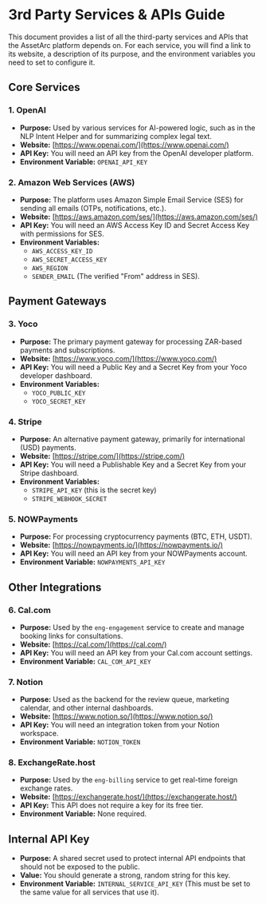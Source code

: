 # 3rd Party Services & APIs Guide

This document provides a list of all the third-party services and APIs that the AssetArc platform depends on. For each service, you will find a link to its website, a description of its purpose, and the environment variables you need to set to configure it.

## Core Services

### 1. OpenAI
*   **Purpose:** Used by various services for AI-powered logic, such as in the NLP Intent Helper and for summarizing complex legal text.
*   **Website:** [https://www.openai.com/](https://www.openai.com/)
*   **API Key:** You will need an API key from the OpenAI developer platform.
*   **Environment Variable:** `OPENAI_API_KEY`

### 2. Amazon Web Services (AWS)
*   **Purpose:** The platform uses Amazon Simple Email Service (SES) for sending all emails (OTPs, notifications, etc.).
*   **Website:** [https://aws.amazon.com/ses/](https://aws.amazon.com/ses/)
*   **API Key:** You will need an AWS Access Key ID and Secret Access Key with permissions for SES.
*   **Environment Variables:**
    *   `AWS_ACCESS_KEY_ID`
    *   `AWS_SECRET_ACCESS_KEY`
    *   `AWS_REGION`
    *   `SENDER_EMAIL` (The verified "From" address in SES).

## Payment Gateways

### 3. Yoco
*   **Purpose:** The primary payment gateway for processing ZAR-based payments and subscriptions.
*   **Website:** [https://www.yoco.com/](https://www.yoco.com/)
*   **API Key:** You will need a Public Key and a Secret Key from your Yoco developer dashboard.
*   **Environment Variables:**
    *   `YOCO_PUBLIC_KEY`
    *   `YOCO_SECRET_KEY`

### 4. Stripe
*   **Purpose:** An alternative payment gateway, primarily for international (USD) payments.
*   **Website:** [https://stripe.com/](https://stripe.com/)
*   **API Key:** You will need a Publishable Key and a Secret Key from your Stripe dashboard.
*   **Environment Variables:**
    *   `STRIPE_API_KEY` (this is the secret key)
    *   `STRIPE_WEBHOOK_SECRET`

### 5. NOWPayments
*   **Purpose:** For processing cryptocurrency payments (BTC, ETH, USDT).
*   **Website:** [https://nowpayments.io/](https://nowpayments.io/)
*   **API Key:** You will need an API key from your NOWPayments account.
*   **Environment Variable:** `NOWPAYMENTS_API_KEY`

## Other Integrations

### 6. Cal.com
*   **Purpose:** Used by the `eng-engagement` service to create and manage booking links for consultations.
*   **Website:** [https://cal.com/](https://cal.com/)
*   **API Key:** You will need an API key from your Cal.com account settings.
*   **Environment Variable:** `CAL_COM_API_KEY`

### 7. Notion
*   **Purpose:** Used as the backend for the review queue, marketing calendar, and other internal dashboards.
*   **Website:** [https://www.notion.so/](https://www.notion.so/)
*   **API Key:** You will need an integration token from your Notion workspace.
*   **Environment Variable:** `NOTION_TOKEN`

### 8. ExchangeRate.host
*   **Purpose:** Used by the `eng-billing` service to get real-time foreign exchange rates.
*   **Website:** [https://exchangerate.host/](https://exchangerate.host/)
*   **API Key:** This API does not require a key for its free tier.
*   **Environment Variable:** None required.

## Internal API Key

*   **Purpose:** A shared secret used to protect internal API endpoints that should not be exposed to the public.
*   **Value:** You should generate a strong, random string for this key.
*   **Environment Variable:** `INTERNAL_SERVICE_API_KEY` (This must be set to the same value for all services that use it).
